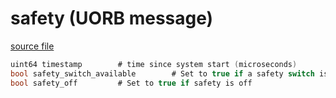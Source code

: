# safety (UORB message)
        


[source file](https://github.com/PX4/PX4-Autopilot/blob/master/msg/safety.msg)

```c
uint64 timestamp		# time since system start (microseconds)
bool safety_switch_available		# Set to true if a safety switch is connected
bool safety_off			# Set to true if safety is off

```
